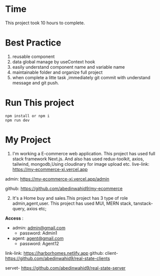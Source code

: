 # Time

This project took 10 hours to complete.

# Best Practice

1. reusable component
2. data global manage by useContext hook
3. easily understand component name and variable name
4. maintainable folder and organize full project
5. when complete a litte task ,immediately git commit with understand message and git push.

# Run This project

```
npm install or npm i
npm run dev
```

# My Project

1. I'm working a E-commerce web application. This project has used full stack framework Next.js. And also has used redux-toolkit, axios, tailwind, mongodb,Using cloudinary for image upload etc.
   live-link: https://my-ecommerce-xi.vercel.app

admin: https://my-ecommerce-xi.vercel.app/admin

github: https://github.com/abedinwahid9/my-ecommerce

2. It's a Home buy and sales.This project has 3 type of role admin,agent,user. This project has used MUI, MERN stack, tanstack-query, axios etc;

**Access** :

- admin: admin@gmail.com
  - password: Admin1
- agent: agent@gmail.com
  - password: Agent12

link-link: https://harborhomes.netlify.app
github:
client- https://github.com/abedinwahid9/real-state-clients

servet- https://github.com/abedinwahid9/real-state-server
